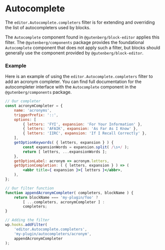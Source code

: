 # Autocomplete

The `editor.Autocomplete.completers` filter is for extending and overriding the list of autocompleters used by blocks.

The `Autocomplete` component found in `@gutenberg/block-editor` applies this filter. The `@gutenberg/components` package provides the foundational `Autocomplete` component that does not apply such a filter, but blocks should generally use the component provided by `@gutenberg/block-editor`.

### Example

Here is an example of using the `editor.Autocomplete.completers` filter to add an acronym completer. You can find full documentation for the autocompleter interface with the `Autocomplete` component in the `@gutenberg/components` package.



```jsx
// Our completer
const acronymCompleter = {
	name: 'acronyms',
	triggerPrefix: '::',
	options: [
		{ letters: 'FYI', expansion: 'For Your Information' },
		{ letters: 'AFAIK', expansion: 'As Far As I Know' },
		{ letters: 'IIRC', expansion: 'If I Recall Correctly' },
	],
	getOptionKeywords( { letters, expansion } ) {
		const expansionWords = expansion.split( /\s+/ );
		return [ letters, ...expansionWords ];
	},
	getOptionLabel: acronym => acronym.letters,
	getOptionCompletion: ( { letters, expansion } ) => (
		<abbr title={ expansion }>{ letters }</abbr>,
	),
};

// Our filter function
function appendAcronymCompleter( completers, blockName ) {
	return blockName === 'my-plugin/foo' ?
		[ ...completers, acronymCompleter ] :
		completers;
}

// Adding the filter
wp.hooks.addFilter(
	'editor.Autocomplete.completers',
	'my-plugin/autocompleters/acronym',
	appendAcronymCompleter
);
```
